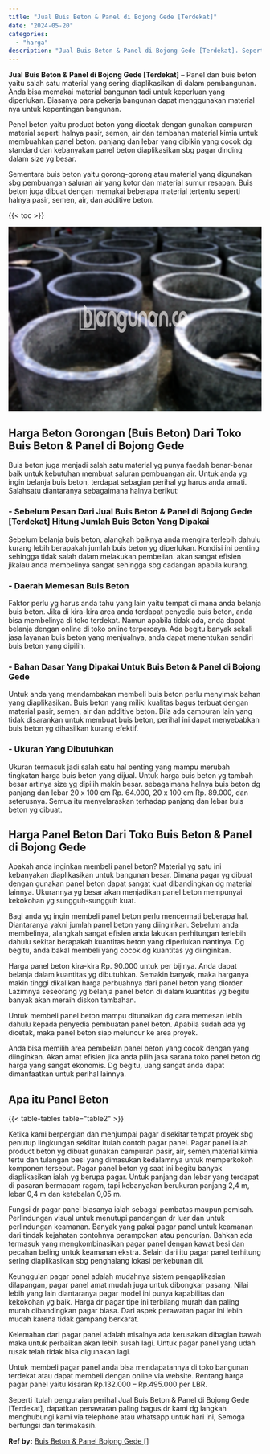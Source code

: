 ```yaml
---
title: "Jual Buis Beton & Panel di Bojong Gede [Terdekat]"
date: "2024-05-20"
categories: 
  - "harga"
description: "Jual Buis Beton & Panel di Bojong Gede [Terdekat]. Seperti itulah penguraian perihal Jual Buis Beton & Panel di Bojong Gede [Terdekat], dapatkan penawaran..."
---
```


**Jual Buis Beton & Panel di Bojong Gede \[Terdekat\]** – Panel dan buis beton yaitu salah satu material yang sering diaplikasikan di dalam pembangunan. Anda bisa memakai material bangunan tadi untuk keperluan yang diperlukan. Biasanya para pekerja bangunan dapat menggunakan material nya untuk kepentingan bangunan.

Penel beton yaitu product beton yang dicetak dengan gunakan campuran material seperti halnya pasir, semen, air dan tambahan material kimia untuk membuahkan panel beton. panjang dan lebar yang dibikin yang cocok dg standard dan kebanyakan panel beton diaplikasikan sbg pagar dinding dalam size yg besar.

Sementara buis beton yaitu gorong-gorong atau material yang digunakan sbg pembuangan saluran air yang kotor dan material sumur resapan. Buis beton juga dibuat dengan memakai beberapa material tertentu seperti halnya pasir, semen, air, dan additive beton.

{{< toc >}}

![Jual Buis Beton & Panel di Bojong Gede [Terdekat]](/images/jual-panel-buis-beton-murah-12.png)

## Harga Beton Gorongan (Buis Beton) Dari Toko Buis Beton & Panel di Bojong Gede

Buis beton juga menjadi salah satu material yg punya faedah benar-benar baik untuk kebutuhan membuat saluran pembuangan air. Untuk anda yg ingin belanja buis beton, terdapat sebagian perihal yg harus anda amati. Salahsatu diantaranya sebagaimana halnya berikut:

### \- Sebelum Pesan Dari Jual Buis Beton & Panel di Bojong Gede \[Terdekat\] Hitung Jumlah Buis Beton Yang Dipakai

Sebelum belanja buis beton, alangkah baiknya anda mengira terlebih dahulu kurang lebih berapakah jumlah buis beton yg diperlukan. Kondisi ini penting sehingga tidak salah dalam melakukan pembelian. akan sangat efisien jikalau anda membelinya sangat sehingga sbg cadangan apabila kurang.

### \- Daerah Memesan Buis Beton

Faktor perlu yg harus anda tahu yang lain yaitu tempat di mana anda belanja buis beton. Jika di kira-kira area anda terdapat penyedia buis beton, anda bisa membelinya di toko terdekat. Namun apabila tidak ada, anda dapat belanja dengan online di toko online terpercaya. Ada begitu banyak sekali jasa layanan buis beton yang menjualnya, anda dapat menentukan sendiri buis beton yang dipilih.

### \- Bahan Dasar Yang Dipakai Untuk Buis Beton & Panel di Bojong Gede

Untuk anda yang mendambakan membeli buis beton perlu menyimak bahan yang diaplikasikan. Buis beton yang miliki kualitas bagus terbuat dengan material pasir, semen, air dan additive beton. Bila ada campuran lain yang tidak disarankan untuk membuat buis beton, perihal ini dapat menyebabkan buis beton yg dihasilkan kurang efektif.

### \- Ukuran Yang Dibutuhkan

Ukuran termasuk jadi salah satu hal penting yang mampu merubah tingkatan harga buis beton yang dijual. Untuk harga buis beton yg tambah besar artinya size yg dipilih makin besar. sebagaimana halnya buis beton dg panjang dan lebar 20 x 100 cm Rp. 64.000, 20 x 100 cm Rp. 89.000, dan seterusnya. Semua itu menyelaraskan terhadap panjang dan lebar buis beton yg dibuat.

## Harga Panel Beton Dari Toko Buis Beton & Panel di Bojong Gede

Apakah anda inginkan membeli panel beton? Material yg satu ini kebanyakan diaplikasikan untuk bangunan besar. Dimana pagar yg dibuat dengan gunakan panel beton dapat sangat kuat dibandingkan dg material lainnya. Ukurannya yg besar akan menjadikan panel beton mempunyai kekokohan yg sungguh-sungguh kuat.

Bagi anda yg ingin membeli panel beton perlu mencermati beberapa hal. Diantaranya yakni jumlah panel beton yang diinginkan. Sebelum anda membelinya, alangkah sangat efisien anda lakukan perhitungan terlebih dahulu sekitar berapakah kuantitas beton yang diperlukan nantinya. Dg begitu, anda bakal membeli yang cocok dg kuantitas yg diinginkan.

Harga panel beton kira-kira Rp. 90.000 untuk per bijinya. Anda dapat belanja dalam kuantitas yg dibutuhkan. Semakin banyak, maka harganya makin tinggi dikalikan harga perbuahnya dari panel beton yang diorder. Lazimnya seseorang yg belanja panel beton di dalam kuantitas yg begitu banyak akan meraih diskon tambahan.

Untuk membeli panel beton mampu ditunaikan dg cara memesan lebih dahulu kepada penyedia pembuatan panel beton. Apabila sudah ada yg dicetak, maka panel beton siap meluncur ke area proyek.

Anda bisa memilih area pembelian panel beton yang cocok dengan yang diinginkan. Akan amat efisien jika anda pilih jasa sarana toko panel beton dg harga yang sangat ekonomis. Dg begitu, uang sangat anda dapat dimanfaatkan untuk perihal lainnya.

## Apa itu Panel Beton

{{< table-tables table="table2" >}}

Ketika kami berpergian dan menjumpai pagar disekitar tempat proyek sbg penutup lingkungan seklitar Itulah contoh pagar panel. Pagar panel ialah product beton yg dibuat gunakan campuran pasir, air, semen,material kimia tertu dan tulangan besi yang dimasukan kedalamnya untuk memperkokoh komponen tersebut. Pagar panel beton yg saat ini begitu banyak diaplikasikan ialah yg berupa pagar. Untuk panjang dan lebar yang terdapat di pasaran bermacam ragam, tapi kebanyakan berukuran panjang 2,4 m, lebar 0,4 m dan ketebalan 0,05 m.

Fungsi dr pagar panel biasanya ialah sebagai pembatas maupun pemisah. Perlindungan visual untuk menutupi pandangan dr luar dan untuk perlindungan keamanan. Banyak yang pakai pagar panel untuk keamanan dari tindak kejahatan contohnya perampokan atau pencurian. Bahkan ada termasuk yang mengkombinasikan pagar panel dengan kawat besi dan pecahan beling untuk keamanan ekstra. Selain dari itu pagar panel terhitung sering diaplikasikan sbg penghalang lokasi perkebunan dll.

Keunggulan pagar panel adalah mudahnya sistem pengaplikasian dilapangan, pagar panel amat mudah juga untuk dibongkar pasang. Nilai lebih yang lain diantaranya pagar model ini punya kapabilitas dan kekokohan yg baik. Harga dr pagar tipe ini terbilang murah dan paling murah dibandingkan pagar biasa. Dari aspek perawatan pagar ini lebih mudah karena tidak gampang berkarat.

Kelemahan dari pagar panel adalah misalnya ada kerusakan dibagian bawah maka untuk perbaikan akan lebih susah lagi. Untuk pagar panel yang udah rusak telah tidak bisa digunakan lagi.

Untuk membeli pagar panel anda bisa mendapatannya di toko bangunan terdekat atau dapat membeli dengan online via website. Rentang harga pagar panel yaitu kisaran Rp.132.000 – Rp.495.000 per LBR.

Seperti itulah penguraian perihal Jual Buis Beton & Panel di Bojong Gede \[Terdekat\], dapatkan penawaran paling bagus dr kami dg langkah menghubungi kami via telephone atau whatsapp untuk hari ini, Semoga berfungsi dan terimakasih.

**Ref by:** [Buis Beton & Panel Bojong Gede []](https://id.wikipedia.org/wiki/Buis)
